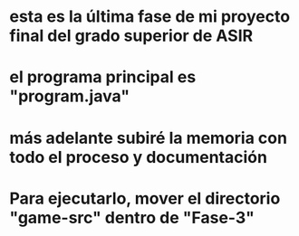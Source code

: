 # esta es la última fase de mi proyecto final del grado superior de ASIR
# el programa principal es "program.java"
# más adelante subiré la memoria con todo el proceso y documentación
# Para ejecutarlo, mover el directorio "game-src" dentro de "Fase-3"
